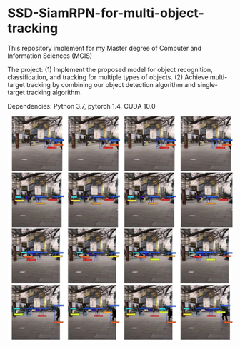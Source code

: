# SSD-SiamRPN-for-multi-object-tracking

This repository implement for my Master degree of Computer and Information Sciences (MCIS)

The project: (1) Implement the proposed model for object recognition, classification, and tracking for multiple types of objects. (2)  Achieve multi-target tracking by combining our object detection algorithm and single-target tracking algorithm. 

Dependencies: 
Python 3.7, pytorch 1.4, CUDA 10.0

![image](https://github.com/naan32663/SSD-SiamRPN-for-multi-object-tracking/blob/master/images/demo.jpg)
